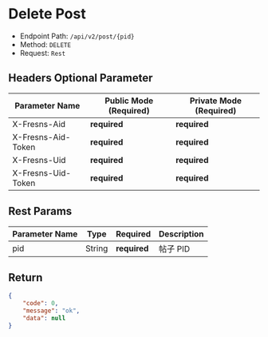 # Delete Post

- Endpoint Path: `/api/v2/post/{pid}`
- Method: `DELETE`
- Request: `Rest`

## Headers Optional Parameter

| Parameter Name | Public Mode (Required) | Private Mode (Required) |
| --- | --- | --- |
| X-Fresns-Aid | **required** | **required** |
| X-Fresns-Aid-Token | **required** | **required** |
| X-Fresns-Uid | **required** | **required** |
| X-Fresns-Uid-Token | **required** | **required** |

## Rest Params

| Parameter Name | Type | Required | Description |
| --- | --- | --- | --- |
| pid | String | **required** | 帖子 PID |

## Return

```json
{
    "code": 0,
    "message": "ok",
    "data": null
}
```
